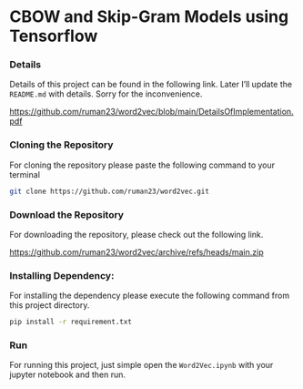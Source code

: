 # CBOW and Skip-Gram Models using Tensorflow

### Details
Details of this project can be found in the following link. 
Later I’ll update the `README.md` with details. Sorry for the inconvenience.  

https://github.com/ruman23/word2vec/blob/main/DetailsOfImplementation.pdf

### Cloning the Repository

For cloning the repository please paste the following command to your terminal 
```bash
git clone https://github.com/ruman23/word2vec.git
```
### Download the Repository

For downloading the repository, please check out the following link.

https://github.com/ruman23/word2vec/archive/refs/heads/main.zip

### Installing Dependency: 
For installing the dependency please execute the following command from this project directory. 

```bash
pip install -r requirement.txt
```
### Run
For running this project, just simple open the `Word2Vec.ipynb` with your jupyter notebook and then run. 
